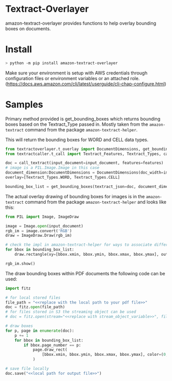 # Textract-Overlayer

amazon-textract-overlayer provides functions to help overlay bounding boxes on documents.

# Install

```bash
> python -m pip install amazon-textract-overlayer
```

Make sure your environment is setup with AWS credentials through configuration files or environment variables or an attached role. (https://docs.aws.amazon.com/cli/latest/userguide/cli-chap-configure.html)

# Samples

Primary method provided is get_bounding_boxes which returns bounding boxes based on the Textract_Type passed in.
Mostly taken from the ```amazon-textract``` command from the package ```amazon-textract-helper```.

This will return the bounding boxes for WORD and CELL data types.

```python
from textractoverlayer.t_overlay import DocumentDimensions, get_bounding_boxes
from textractcaller.t_call import Textract_Features, Textract_Types, call_textract

doc = call_textract(input_document=input_document, features=features)
# image is a PIL.Image.Image in this case
document_dimension:DocumentDimensions = DocumentDimensions(doc_width=image.size[0], doc_height=image.size[1])
overlay=[Textract_Types.WORD, Textract_Types.CELL]

bounding_box_list = get_bounding_boxes(textract_json=doc, document_dimensions=document_dimension, overlay_features=overlay)
```

The actual overlay drawing of bounding boxes for images is in the ```amazon-textract``` command from the package ```amazon-textract-helper``` and looks like this:

```python
from PIL import Image, ImageDraw

image = Image.open(input_document)
rgb_im = image.convert('RGB')
draw = ImageDraw.Draw(rgb_im)

# check the impl in amazon-textract-helper for ways to associate different colors to types
for bbox in bounding_box_list:
    draw.rectangle(xy=[bbox.xmin, bbox.ymin, bbox.xmax, bbox.ymax], outline=(128, 128, 0), width=2)

rgb_im.show()
```

The draw bounding boxes within PDF documents the following code can be used:

```python
import fitz

# for local stored files
file_path = "<<replace with the local path to your pdf file>>"
doc = fitz.open(file_path)
# for files stored in S3 the streaming object can be used
# doc = fitz.open(stream="<<replace with stream_object_variable>>", filetype="pdf")

# draw boxes
for p, page in enumerate(doc):
    p += 1
    for bbox in bounding_box_list:
        if bbox.page_number == p:
            page.draw_rect(
                [bbox.xmin, bbox.ymin, bbox.xmax, bbox.ymax], color=(0, 1, 0), width=2
            )

# save file locally 
doc.save("<<local path for output file>>")

```